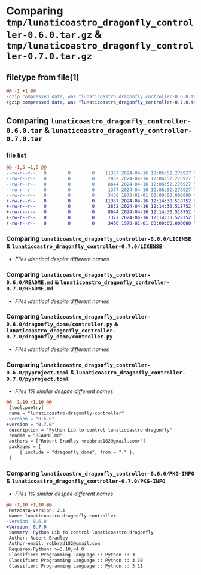# Comparing `tmp/lunaticoastro_dragonfly_controller-0.6.0.tar.gz` & `tmp/lunaticoastro_dragonfly_controller-0.7.0.tar.gz`

## filetype from file(1)

```diff
@@ -1 +1 @@
-gzip compressed data, was "lunaticoastro_dragonfly_controller-0.6.0.tar", max compression
+gzip compressed data, was "lunaticoastro_dragonfly_controller-0.7.0.tar", max compression
```

## Comparing `lunaticoastro_dragonfly_controller-0.6.0.tar` & `lunaticoastro_dragonfly_controller-0.7.0.tar`

### file list

```diff
@@ -1,5 +1,5 @@
--rw-r--r--   0        0        0    11357 2024-04-16 12:06:52.276927 lunaticoastro_dragonfly_controller-0.6.0/LICENSE
--rw-r--r--   0        0        0     2832 2024-04-16 12:06:52.276927 lunaticoastro_dragonfly_controller-0.6.0/README.md
--rw-r--r--   0        0        0     8644 2024-04-16 12:06:52.276927 lunaticoastro_dragonfly_controller-0.6.0/dragonfly_dome/controller.py
--rw-r--r--   0        0        0     1377 2024-04-16 12:06:52.276927 lunaticoastro_dragonfly_controller-0.6.0/pyproject.toml
--rw-r--r--   0        0        0     3430 1970-01-01 00:00:00.000000 lunaticoastro_dragonfly_controller-0.6.0/PKG-INFO
+-rw-r--r--   0        0        0    11357 2024-04-16 12:14:30.518752 lunaticoastro_dragonfly_controller-0.7.0/LICENSE
+-rw-r--r--   0        0        0     2832 2024-04-16 12:14:30.518752 lunaticoastro_dragonfly_controller-0.7.0/README.md
+-rw-r--r--   0        0        0     8644 2024-04-16 12:14:30.518752 lunaticoastro_dragonfly_controller-0.7.0/dragonfly_dome/controller.py
+-rw-r--r--   0        0        0     1377 2024-04-16 12:14:30.522752 lunaticoastro_dragonfly_controller-0.7.0/pyproject.toml
+-rw-r--r--   0        0        0     3430 1970-01-01 00:00:00.000000 lunaticoastro_dragonfly_controller-0.7.0/PKG-INFO
```

### Comparing `lunaticoastro_dragonfly_controller-0.6.0/LICENSE` & `lunaticoastro_dragonfly_controller-0.7.0/LICENSE`

 * *Files identical despite different names*

### Comparing `lunaticoastro_dragonfly_controller-0.6.0/README.md` & `lunaticoastro_dragonfly_controller-0.7.0/README.md`

 * *Files identical despite different names*

### Comparing `lunaticoastro_dragonfly_controller-0.6.0/dragonfly_dome/controller.py` & `lunaticoastro_dragonfly_controller-0.7.0/dragonfly_dome/controller.py`

 * *Files identical despite different names*

### Comparing `lunaticoastro_dragonfly_controller-0.6.0/pyproject.toml` & `lunaticoastro_dragonfly_controller-0.7.0/pyproject.toml`

 * *Files 1% similar despite different names*

```diff
@@ -1,10 +1,10 @@
 [tool.poetry]
 name = "lunaticoastro-dragonfly-controller"
-version = "0.6.0"
+version = "0.7.0"
 description = "Python Lib to control lunaticoastro dragonfly"
 readme = "README.md"
 authors = ["Robert Bradley <robbrad182@gmail.com>"]
 packages = [
     { include = "dragonfly_dome", from = "." },
 ]
```

### Comparing `lunaticoastro_dragonfly_controller-0.6.0/PKG-INFO` & `lunaticoastro_dragonfly_controller-0.7.0/PKG-INFO`

 * *Files 1% similar despite different names*

```diff
@@ -1,10 +1,10 @@
 Metadata-Version: 2.1
 Name: lunaticoastro-dragonfly-controller
-Version: 0.6.0
+Version: 0.7.0
 Summary: Python Lib to control lunaticoastro dragonfly
 Author: Robert Bradley
 Author-email: robbrad182@gmail.com
 Requires-Python: >=3.10,<4.0
 Classifier: Programming Language :: Python :: 3
 Classifier: Programming Language :: Python :: 3.10
 Classifier: Programming Language :: Python :: 3.11
```

